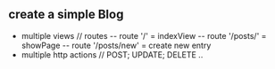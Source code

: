 ## create a simple Blog
- multiple views // routes
-- route '/' = indexView
-- route '/posts/<nummer>' = showPage <nummer>
-- route '/posts/new' = create new entry
- multiple http actions // POST; UPDATE; DELETE ..
